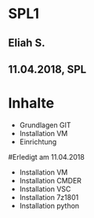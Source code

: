 # SPL1
## Eliah S.
## 11.04.2018, SPL


# Inhalte
* Grundlagen GIT
* Installation VM
* Einrichtung

#Erledigt am 11.04.2018
- Installation VM
- Installation CMDER
- Installation VSC
- Installation 7z1801
- Installation python